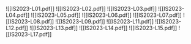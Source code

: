 ![[IS2023-L01.pdf]]
![[IS2023-L02.pdf]]
![[IS2023-L03.pdf]]
![[IS2023-L04.pdf]]
![[IS2023-L05.pdf]]
![[IS2023-L06.pdf]]
![[IS2023-L07.pdf]]
![[IS2023-L08.pdf]]
![[IS2023-L09.pdf]]
![[IS2023-L11.pdf]]
![[IS2023-L12.pdf]]
![[IS2023-L13.pdf]]
![[IS2023-L14.pdf]]
![[IS2023-L15.pdf]]
![[IS2023-L17.pdf]]